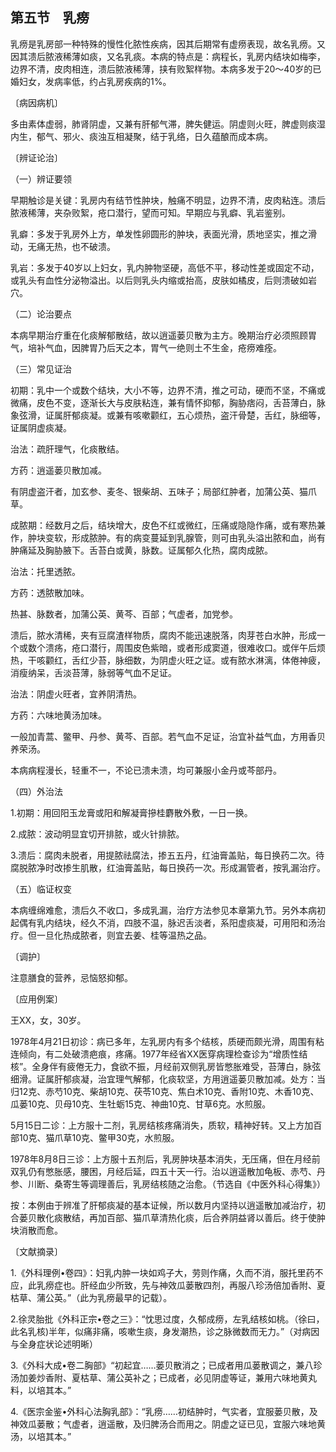 ## 第五节　乳痨

乳痨是乳房部一种特殊的慢性化脓性疾病，因其后期常有虚痨表现，故名乳痨。又因其溃后脓液稀薄如痰，又名乳痰。本病的特点是：病程长，乳房内结块如梅李，边界不清，皮肉相连，溃后脓液稀薄，挟有败絮样物。本病多发于20～40岁的已婚妇女，发病率低，约占乳房疾病的1%。

〔病因病机〕

多由素体虚弱，肺肾阴虚，又兼有肝郁气滞，脾失健运。阴虚则火旺，脾虚则痰湿内生，郁气、邪火、痰浊互相凝聚，结于乳络，日久蕴酿而成本病。

〔辨证论治〕

（一）辨证要领

早期触诊是关键：乳房内有结节性肿块，触痛不明显，边界不清，皮肉粘连。溃后脓液稀薄，夹杂败絮，疮口潜行，望而可知。早期应与乳癖、乳岩鉴别。

乳癖：多发于乳房外上方，单发性卵圆形的肿块，表面光滑，质地坚实，推之滑动，无痛无热，也不破溃。

乳岩：多发于40岁以上妇女，乳内肿物坚硬，高低不平，移动性差或固定不动，或乳头有血性分泌物溢出。以后则乳头内缩或抬高，皮肤如橘皮，后则溃破如岩穴。

（二）论治要点

本病早期治疗重在化痰解郁散结，故以逍遥蒌贝散为主方。晚期治疗必须照顾胃气，培补气血，因脾胃乃后天之本，胃气一绝则土不生金，疮痨难痊。

（三）常见证治

初期：乳中一个或数个结块，大小不等，边界不清，推之可动，硬而不坚，不痛或微痛，皮色不变，逐渐长大与皮肤粘连，兼有情怀抑郁，胸胁痞闷，舌苔薄白，脉象弦滑，证属肝郁痰凝。或兼有咳嗽颧红，五心烦热，盗汗骨楚，舌红，脉细等，证属阴虚痰凝。

治法：疏肝理气，化痰散结。

方药：逍遥蒌贝散加减。

有阴虚盗汗者，加玄参、麦冬、银柴胡、五味子；局部红肿者，加蒲公英、猫爪草。

成脓期：经数月之后，结块增大，皮色不红或微红，压痛或隐隐作痛，或有寒热兼作，肿块变软，形成脓肿。有的病变蔓延到乳腺管，则可由乳头溢出脓和血，尚有肿痛延及胸胁腋下。舌苔白或黄，脉数。证属郁久化热，腐肉成脓。

治法：托里透脓。

方药：透脓散加味。

热甚、脉数者，加蒲公英、黄芩、百部；气虚者，加党参。

溃后，脓水清稀，夹有豆腐渣样物质，腐肉不能迅速脱落，肉芽苍白水肿，形成一个或数个溃疡，疮口潜行，周围皮色紫暗，或者形成窦道，很难收口。或伴午后烦热，干咳颧红，舌红少苔，脉细数，为阴虚火旺之证。或有脓水淋漓，体倦神疲，消瘦纳呆，舌淡苔薄，脉弱等气血不足证。

治法：阴虚火旺者，宜养阴清热。

方药：六味地黄汤加味。

一般加青蒿、鳖甲、丹参、黄芩、百部。若气血不足证，治宜补益气血，方用香贝养荣汤。

本病病程漫长，轻重不一，不论已溃未溃，均可兼服小金丹或芩部丹。

（四）外治法

1.初期：用回阳玉龙膏或阳和解凝膏摻桂麝散外敷，一日一换。

2.成脓：波动明显宜切开排脓，或火针排脓。

3.溃后：腐肉未脱者，用提脓祛腐法，掺五五丹，红油膏盖贴，每日换药二次。待腐脱脓净时改掺生肌散，红油膏盖贴，每日换药一次。形成漏管者，按乳漏治疗。

（五）临证权变

本病缠绵难愈，溃后久不收口，多成乳漏，治疗方法参见本章第九节。另外本病初起偶有乳内结块，经久不消，四肢不温，脉迟舌淡者，系阳虚痰凝，可用阳和汤治疗。但一旦化热成脓者，则宜去姜、桂等温热之品。

〔调护〕

注意膳食的营养，忌恼怒抑郁。

〔应用例案〕

王XX，女，30岁。

1978年4月21日初诊：病已多年，左乳房内有多个结核，质硬而颇光滑，周围有粘连倾向，有二处破溃疤痕，疼痛。1977年经省XX医穿病理检查诊为“增质性结核”。全身伴有疲倦无力，食欲不振，月经前双侧乳房皆憋胀难受，苔薄白，脉弦细滑。证属肝郁痰凝，治宜理气解郁，化痰软坚，方用逍遥蒌贝散加减。处方：当归12克、赤芍10克、柴胡10克、茯苓10克、焦白术10克、香附10克、木香10克、瓜蒌10克、贝母10克、生牡蛎15克、神曲10克、甘草6克。水煎服。

5月15日二诊：上方服十二剂，乳房结核疼痛消失，质软，精神好转。又上方加百部10克、猫爪草10克、鳖甲30克，水煎服。

1978年8月8日三诊：上方服十五剂后，乳房肿块基本消失，无压痛，但在月经前双乳仍有憋胀感，腰困，月经后延，四五十天一行。治以逍遥散加龟板、赤芍、丹参、川断、桑寄生等调理善后，乳房结核随之治愈。（节选自《中医外科心得集》）

按：本例由于辨准了肝郁痰凝的基本证候，所以数月内坚持以逍遥散加减治疗，初合蒌贝散化痰散结，再加百部、猫爪草清热化痰，后合养阴益肾以善后。终于使肿块消散而愈。

〔文献摘录〕

1.《外科理例•卷四》：妇乳内肿一块如鸡子大，劳则作痛，久而不消，服托里药不应，此乳痨症也。肝经血少所致，先与神效瓜蒌散四剂，再服八珍汤倍加香附、夏枯草、蒲公英。”（此为乳痨最早的记载）。

2.徐灵胎批《外科正宗•卷之三》：“忱思过度，久郁成痨，左乳结核如桃。（徐曰，此名乳核)半年，似痛非痛，咳嗽生痰，身发潮热，诊之脉微数而无力。”（对病因与全身症状论述明晰）

3.《外科大成•卷二胸部》“初起宜……蒌贝散消之；已成者用瓜蒌散调之，兼八珍汤加姜炒香附、夏枯草、蒲公英补之；已成者，必见阴虚等证，兼用六味地黄丸料，以培其本。”

4.《医宗金鉴•外科心法胸乳部》：“乳痨……初结肿时，气实者，宜服蒌贝散，及神效瓜蒌散；气虚者，逍遥散，及归脾汤合而用之。阴虚之证已见，宜服六味地黄汤，以培其本。”